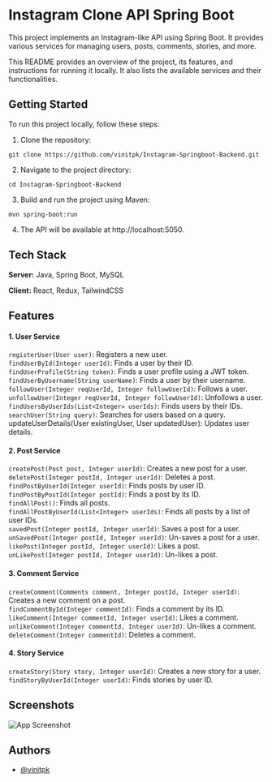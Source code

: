 # Instagram Clone API Spring Boot

This project implements an Instagram-like API using Spring Boot. It provides various services for managing users, posts, comments, stories, and more.

This README provides an overview of the project, its features, and instructions for running it locally. It also lists the available services and their functionalities.


## Getting Started

To run this project locally, follow these steps:

1. Clone the repository:

```
git clone https://github.com/vinitpk/Instagram-Springboot-Backend.git

```
2. Navigate to the project directory:

```
cd Instagram-Springboot-Backend
```
3. Build and run the project using Maven:
```
mvn spring-boot:run
```
4. The API will be available at http://localhost:5050.





## Tech Stack
**Server:** Java, Spring Boot, MySQL

**Client:** React, Redux, TailwindCSS

## Features

#### 1. User Service
`registerUser(User user)`: Registers a new user.\
`findUserById(Integer userId)`: Finds a user by their ID.\
`findUserProfile(String token)`: Finds a user profile using a JWT token.\
`findUserByUsername(String userName)`: Finds a user by their username.\
`followUser(Integer reqUserId, Integer followUserId)`: Follows a user.\
`unfollowUser(Integer reqUserId, Integer followUserId)`: Unfollows a user.\
`findUsersByUserIds(List<Integer> userIds)`: Finds users by their IDs.\
`searchUser(String query)`: Searches for users based on a query.
updateUserDetails(User existingUser, User updatedUser): Updates user details.

#### 2. Post Service
`createPost(Post post, Integer userId)`: Creates a new post for a user.\
`deletePost(Integer postId, Integer userId)`: Deletes a post.\
`findPostByUserId(Integer userId)`: Finds posts by user ID.\
`findPostByPostId(Integer postId)`: Finds a post by its ID.\
`findAllPost()`: Finds all posts.\
`findAllPostByUserId(List<Integer> userIds)`: Finds all posts by a list of user IDs.\
`savedPost(Integer postId, Integer userId)`: Saves a post for a user.\
`unSavedPost(Integer postId, Integer userId)`: Un-saves a post for a user.\
`likePost(Integer postId, Integer userId)`: Likes a post.\
`unLikePost(Integer postId, Integer userId)`: Un-likes a post.

#### 3. Comment Service
`createComment(Comments comment, Integer postId, Integer userId)`: Creates a new comment on a post.\
`findCommentById(Integer commentId)`: Finds a comment by its ID.\
`likeComment(Integer commentId, Integer userId)`: Likes a comment.\
`unlikeComment(Integer commentId, Integer userId)`: Un-likes a comment.\
`deleteComment(Integer commentId)`: Deletes a comment.

#### 4. Story Service
`createStory(Story story, Integer userId)`: Creates a new story for a user.\
`findStoryByUserId(Integer userId)`: Finds stories by user ID.

## Screenshots

![App Screenshot](https://via.placeholder.com/468x300?text=App+Screenshot+Here)


## Authors

- [@vinitpk](https://www.github.com/vinitpk)



